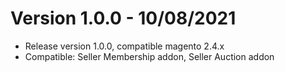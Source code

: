 # Version 1.0.0 - 10/08/2021
- Release version 1.0.0, compatible magento 2.4.x
- Compatible: Seller Membership addon, Seller Auction addon